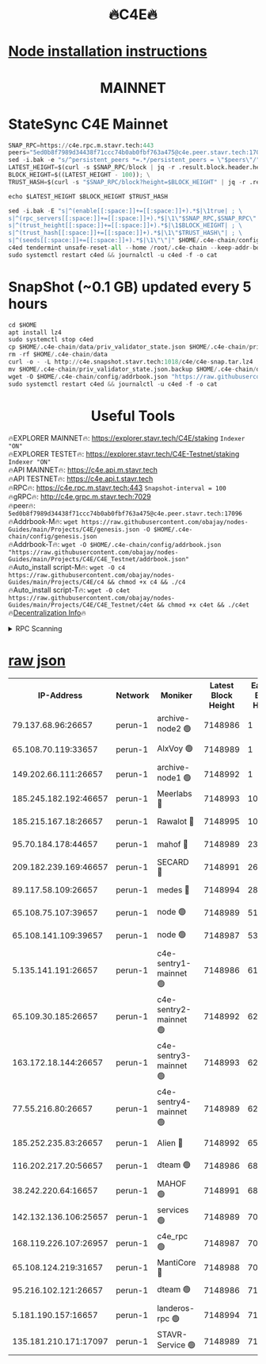 <h1 align="center"> 🔥C4E🔥</h1>

[Node installation instructions](https://github.com/obajay/nodes-Guides/tree/main/Projects/C4E)
=

<h1 align="center"> MAINNET</h1>

# StateSync C4E Mainnet
```python
SNAP_RPC=https://c4e.rpc.m.stavr.tech:443
peers="5ed0b8f7989d34438f71ccc74b0ab0fbf763a475@c4e.peer.stavr.tech:17096"
sed -i.bak -e "s/^persistent_peers *=.*/persistent_peers = \"$peers\"/" $HOME/.c4e-chain/config/config.toml
LATEST_HEIGHT=$(curl -s $SNAP_RPC/block | jq -r .result.block.header.height); \
BLOCK_HEIGHT=$((LATEST_HEIGHT - 100)); \
TRUST_HASH=$(curl -s "$SNAP_RPC/block?height=$BLOCK_HEIGHT" | jq -r .result.block_id.hash)

echo $LATEST_HEIGHT $BLOCK_HEIGHT $TRUST_HASH

sed -i.bak -E "s|^(enable[[:space:]]+=[[:space:]]+).*$|\1true| ; \
s|^(rpc_servers[[:space:]]+=[[:space:]]+).*$|\1\"$SNAP_RPC,$SNAP_RPC\"| ; \
s|^(trust_height[[:space:]]+=[[:space:]]+).*$|\1$BLOCK_HEIGHT| ; \
s|^(trust_hash[[:space:]]+=[[:space:]]+).*$|\1\"$TRUST_HASH\"| ; \
s|^(seeds[[:space:]]+=[[:space:]]+).*$|\1\"\"|" $HOME/.c4e-chain/config/config.toml
c4ed tendermint unsafe-reset-all --home /root/.c4e-chain --keep-addr-book
sudo systemctl restart c4ed && journalctl -u c4ed -f -o cat
```
# SnapShot (~0.1 GB) updated every 5 hours
```python
cd $HOME
apt install lz4
sudo systemctl stop c4ed
cp $HOME/.c4e-chain/data/priv_validator_state.json $HOME/.c4e-chain/priv_validator_state.json.backup
rm -rf $HOME/.c4e-chain/data
curl -o - -L http://c4e.snapshot.stavr.tech:1018/c4e/c4e-snap.tar.lz4 | lz4 -c -d - | tar -x -C $HOME/.c4e-chain --strip-components 2
mv $HOME/.c4e-chain/priv_validator_state.json.backup $HOME/.c4e-chain/data/priv_validator_state.json
wget -O $HOME/.c4e-chain/config/addrbook.json "https://raw.githubusercontent.com/obajay/nodes-Guides/main/Projects/C4E/addrbook.json"
sudo systemctl restart c4ed && journalctl -u c4ed -f -o cat
```
 <h1 align="center"> Useful Tools</h1>

🔥EXPLORER MAINNET🔥:  https://explorer.stavr.tech/C4E/staking            `Indexer "ON"` \
🔥EXPLORER TESTET🔥:   https://explorer.stavr.tech/C4E-Testnet/staking     `Indexer "ON"` \
🔥API MAINNET🔥:       https://c4e.api.m.stavr.tech \
🔥API TESTNET🔥:       https://c4e.api.t.stavr.tech \
🔥RPC🔥:               https://c4e.rpc.m.stavr.tech:443                  `Snapshot-interval = 100` \
🔥gRPC🔥:              http://c4e.grpc.m.stavr.tech:7029 \
🔥peer🔥:              `5ed0b8f7989d34438f71ccc74b0ab0fbf763a475@c4e.peer.stavr.tech:17096` \
🔥Addrbook-M🔥:    ```wget https://raw.githubusercontent.com/obajay/nodes-Guides/main/Projects/C4E/genesis.json -O $HOME/.c4e-chain/config/genesis.json``` \
🔥Addrbook-T🔥:    ```wget -O $HOME/.c4e-chain/config/addrbook.json "https://raw.githubusercontent.com/obajay/nodes-Guides/main/Projects/C4E/C4E_Testnet/addrbook.json"``` \
🔥Auto_install script-M🔥: ```wget -O c4 https://raw.githubusercontent.com/obajay/nodes-Guides/main/Projects/C4E/c4 && chmod +x c4 && ./c4``` \
🔥Auto_install script-T🔥: ```wget -O c4et https://raw.githubusercontent.com/obajay/nodes-Guides/main/Projects/C4E/C4E_Testnet/c4et && chmod +x c4et && ./c4et``` \
🔥[Decentralization Info](https://github.com/obajay/StateSync-snapshots/tree/main/Projects/C4E/Decentralization)🔥




<details>
<summary>RPC Scanning</summary>

<h2 align="center"> We scan nodes in real time every 4 hours. And we provide the final result of RPC endpoints.
We cannot influence the operation of these nodes in any way. </h2>


```python
If Voting Power is higher than 0 --> then the Node is a validator of the network and may be subject to attack and be a potential threat to the chain.
```
```python
We marked such validators with a red symbol
```

</details>

[raw json](https://rpc-check.c4e.stavr.tech/c4e/rpc-c4e-result.json)
=



<table><tr><th>IP-Address</th><th>Network</th><th>Moniker</th><th>Latest Block Height</th><th>Earliest Block Height</th><th>Catching Up</th><th>Tx Index</th><th>Voting Power</th><th>Scan Time</th></tr><tr><td>79.137.68.96:26657</td><td>perun-1</td><td>archive-node2 🟢</td><td>7148986</td><td>1</td><td>False</td><td>on</td><td>0</td><td>2024-02-12T21:27:54.224204326UTC</td></tr><tr><td>65.108.70.119:33657</td><td>perun-1</td><td>AlxVoy 🟢</td><td>7148989</td><td>1</td><td>False</td><td>on</td><td>0</td><td>2024-02-12T21:28:09.036100399UTC</td></tr><tr><td>149.202.66.111:26657</td><td>perun-1</td><td>archive-node1 🟢</td><td>7148992</td><td>1</td><td>False</td><td>on</td><td>0</td><td>2024-02-12T21:28:26.016691583UTC</td></tr><tr><td>185.245.182.192:46657</td><td>perun-1</td><td>Meerlabs 🔴</td><td>7148993</td><td>1051501</td><td>False</td><td>on</td><td>344594</td><td>2024-02-12T21:28:31.208984362UTC</td></tr><tr><td>185.215.167.18:26657</td><td>perun-1</td><td>Rawalot 🔴</td><td>7148995</td><td>1090501</td><td>False</td><td>on</td><td>450002</td><td>2024-02-12T21:28:42.801726795UTC</td></tr><tr><td>95.70.184.178:44657</td><td>perun-1</td><td>mahof 🔴</td><td>7148989</td><td>2342001</td><td>False</td><td>off</td><td>1356338</td><td>2024-02-12T21:28:08.201253888UTC</td></tr><tr><td>209.182.239.169:46657</td><td>perun-1</td><td>SECARD 🔴</td><td>7148991</td><td>2616101</td><td>False</td><td>off</td><td>749292</td><td>2024-02-12T21:28:21.191788390UTC</td></tr><tr><td>89.117.58.109:26657</td><td>perun-1</td><td>medes 🔴</td><td>7148994</td><td>2826001</td><td>False</td><td>off</td><td>890936</td><td>2024-02-12T21:28:37.979446769UTC</td></tr><tr><td>65.108.75.107:39657</td><td>perun-1</td><td>node 🟢</td><td>7148989</td><td>5198801</td><td>False</td><td>on</td><td>0</td><td>2024-02-12T21:28:12.274122545UTC</td></tr><tr><td>65.108.141.109:39657</td><td>perun-1</td><td>node 🟢</td><td>7148987</td><td>5303301</td><td>False</td><td>on</td><td>0</td><td>2024-02-12T21:27:56.652904853UTC</td></tr><tr><td>5.135.141.191:26657</td><td>perun-1</td><td>c4e-sentry1-mainnet 🟢</td><td>7148986</td><td>6198001</td><td>False</td><td>on</td><td>0</td><td>2024-02-12T21:27:53.146081883UTC</td></tr><tr><td>65.109.30.185:26657</td><td>perun-1</td><td>c4e-sentry2-mainnet 🟢</td><td>7148992</td><td>6238301</td><td>False</td><td>on</td><td>0</td><td>2024-02-12T21:28:30.877267541UTC</td></tr><tr><td>163.172.18.144:26657</td><td>perun-1</td><td>c4e-sentry3-mainnet 🟢</td><td>7148993</td><td>6239001</td><td>False</td><td>on</td><td>0</td><td>2024-02-12T21:28:31.536426409UTC</td></tr><tr><td>77.55.216.80:26657</td><td>perun-1</td><td>c4e-sentry4-mainnet 🟢</td><td>7148989</td><td>6241001</td><td>False</td><td>on</td><td>0</td><td>2024-02-12T21:28:08.637957339UTC</td></tr><tr><td>185.252.235.83:26657</td><td>perun-1</td><td>Alien 🔴</td><td>7148992</td><td>6502501</td><td>False</td><td>on</td><td>648118</td><td>2024-02-12T21:28:26.396458937UTC</td></tr><tr><td>116.202.217.20:56657</td><td>perun-1</td><td>dteam 🟢</td><td>7148986</td><td>6800901</td><td>False</td><td>on</td><td>0</td><td>2024-02-12T21:27:53.425041555UTC</td></tr><tr><td>38.242.220.64:16657</td><td>perun-1</td><td>MAHOF 🟢</td><td>7148991</td><td>6885501</td><td>False</td><td>on</td><td>0</td><td>2024-02-12T21:28:23.585705764UTC</td></tr><tr><td>142.132.136.106:25657</td><td>perun-1</td><td>services 🟢</td><td>7148989</td><td>7012001</td><td>False</td><td>on</td><td>0</td><td>2024-02-12T21:28:11.830234203UTC</td></tr><tr><td>168.119.226.107:26957</td><td>perun-1</td><td>c4e_rpc 🟢</td><td>7148987</td><td>7048987</td><td>False</td><td>on</td><td>0</td><td>2024-02-12T21:28:01.096066816UTC</td></tr><tr><td>65.108.124.219:31657</td><td>perun-1</td><td>MantiCore 🔴</td><td>7148988</td><td>7048988</td><td>False</td><td>off</td><td>729116</td><td>2024-02-12T21:28:07.718869968UTC</td></tr><tr><td>95.216.102.121:26657</td><td>perun-1</td><td>dteam 🟢</td><td>7148986</td><td>7116001</td><td>False</td><td>on</td><td>0</td><td>2024-02-12T21:27:53.766321191UTC</td></tr><tr><td>5.181.190.157:16657</td><td>perun-1</td><td>landeros-rpc 🟢</td><td>7148994</td><td>7138001</td><td>False</td><td>on</td><td>0</td><td>2024-02-12T21:28:42.437819365UTC</td></tr><tr><td>135.181.210.171:17097</td><td>perun-1</td><td>STAVR-Service 🟢</td><td>7148989</td><td>7147001</td><td>False</td><td>on</td><td>0</td><td>2024-02-12T21:28:12.704812963UTC</td></tr></table>
